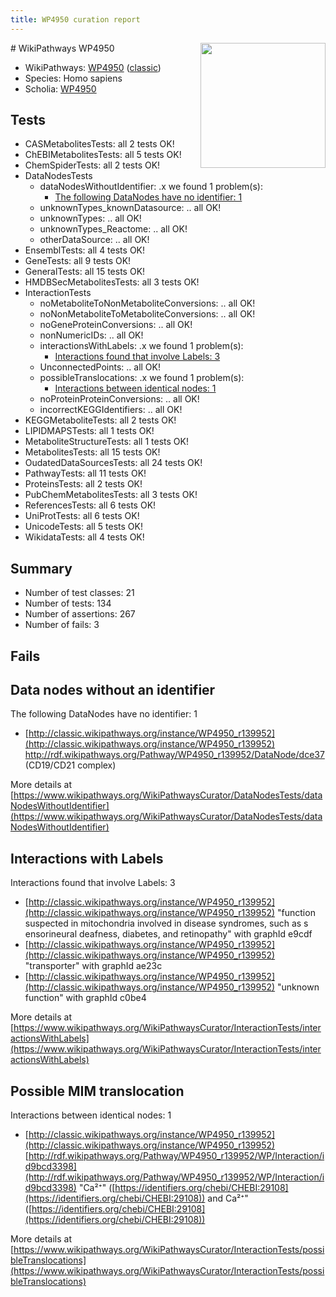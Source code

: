 ```yaml
---
title: WP4950 curation report
---
```


<img style="float: right; width: 200px" src="https://upload.wikimedia.org/wikipedia/commons/thumb/8/83/Wplogo_with_text_500.png/640px-Wplogo_with_text_500.png" />
# WikiPathways WP4950

* WikiPathways: [WP4950](https://wikipathways.org/pathways/WP4950) ([classic](https://classic.wikipathways.org/instance/WP4950))
* Species: Homo sapiens
* Scholia: [WP4950](https://scholia.toolforge.org/wikipathways/WP4950)
## Tests
* CASMetabolitesTests: all 2 tests OK!
* ChEBIMetabolitesTests: all 5 tests OK!
* ChemSpiderTests: all 2 tests OK!
* DataNodesTests
    * dataNodesWithoutIdentifier: .x we found 1 problem(s):
        * [The following DataNodes have no identifier: 1](#d2d32fa0)
    * unknownTypes_knownDatasource: .. all OK!
    * unknownTypes: .. all OK!
    * unknownTypes_Reactome: .. all OK!
    * otherDataSource: .. all OK!
* EnsemblTests: all 4 tests OK!
* GeneTests: all 9 tests OK!
* GeneralTests: all 15 tests OK!
* HMDBSecMetabolitesTests: all 3 tests OK!
* InteractionTests
    * noMetaboliteToNonMetaboliteConversions: .. all OK!
    * noNonMetaboliteToMetaboliteConversions: .. all OK!
    * noGeneProteinConversions: .. all OK!
    * nonNumericIDs: .. all OK!
    * interactionsWithLabels: .x we found 1 problem(s):
        * [Interactions found that involve Labels: 3](#630d267a)
    * UnconnectedPoints: .. all OK!
    * possibleTranslocations: .x we found 1 problem(s):
        * [Interactions between identical nodes: 1](#1c118206)
    * noProteinProteinConversions: .. all OK!
    * incorrectKEGGIdentifiers: .. all OK!
* KEGGMetaboliteTests: all 2 tests OK!
* LIPIDMAPSTests: all 1 tests OK!
* MetaboliteStructureTests: all 1 tests OK!
* MetabolitesTests: all 15 tests OK!
* OudatedDataSourcesTests: all 24 tests OK!
* PathwayTests: all 11 tests OK!
* ProteinsTests: all 2 tests OK!
* PubChemMetabolitesTests: all 3 tests OK!
* ReferencesTests: all 6 tests OK!
* UniProtTests: all 6 tests OK!
* UnicodeTests: all 5 tests OK!
* WikidataTests: all 4 tests OK!


## Summary

* Number of test classes: 21
* Number of tests: 134
* Number of assertions: 267
* Number of fails: 3

## Fails

<a name="d2d32fa0" />

## Data nodes without an identifier

The following DataNodes have no identifier: 1

* [http://classic.wikipathways.org/instance/WP4950_r139952](http://classic.wikipathways.org/instance/WP4950_r139952) http://rdf.wikipathways.org/Pathway/WP4950_r139952/DataNode/dce37 (CD19/CD21 complex)


More details at [https://www.wikipathways.org/WikiPathwaysCurator/DataNodesTests/dataNodesWithoutIdentifier](https://www.wikipathways.org/WikiPathwaysCurator/DataNodesTests/dataNodesWithoutIdentifier)

<a name="630d267a" />

## Interactions with Labels

Interactions found that involve Labels: 3

* [http://classic.wikipathways.org/instance/WP4950_r139952](http://classic.wikipathways.org/instance/WP4950_r139952) "function suspected in mitochondria
involved in disease syndromes, such as s
ensorineural deafness, diabetes, and retinopathy" with graphId e9cdf
* [http://classic.wikipathways.org/instance/WP4950_r139952](http://classic.wikipathways.org/instance/WP4950_r139952) "transporter" with graphId ae23c
* [http://classic.wikipathways.org/instance/WP4950_r139952](http://classic.wikipathways.org/instance/WP4950_r139952) "unknown function" with graphId c0be4


More details at [https://www.wikipathways.org/WikiPathwaysCurator/InteractionTests/interactionsWithLabels](https://www.wikipathways.org/WikiPathwaysCurator/InteractionTests/interactionsWithLabels)

<a name="1c118206" />

## Possible MIM translocation

Interactions between identical nodes: 1

* [http://classic.wikipathways.org/instance/WP4950_r139952](http://classic.wikipathways.org/instance/WP4950_r139952) [http://rdf.wikipathways.org/Pathway/WP4950_r139952/WP/Interaction/id9bcd3398](http://rdf.wikipathways.org/Pathway/WP4950_r139952/WP/Interaction/id9bcd3398) "Ca²⁺" ([https://identifiers.org/chebi/CHEBI:29108](https://identifiers.org/chebi/CHEBI:29108)) and 
Ca²⁺" ([https://identifiers.org/chebi/CHEBI:29108](https://identifiers.org/chebi/CHEBI:29108))


More details at [https://www.wikipathways.org/WikiPathwaysCurator/InteractionTests/possibleTranslocations](https://www.wikipathways.org/WikiPathwaysCurator/InteractionTests/possibleTranslocations)

